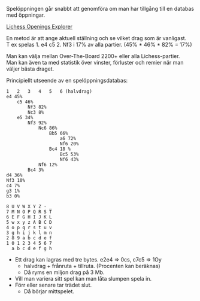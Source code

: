 Spelöppningen går snabbt att genomföra om man har tillgång till en databas med öppningar.

[Lichess Openings Explorer](https://lichess.org/analysis#explorer)

En metod är att ange aktuell ställning och se vilket drag som är vanligast.  
T ex spelas 1. e4 c5 2. Nf3 i 17% av alla partier. (45% * 46% * 82% = 17%)

Man kan välja mellan Over-The-Board 2200+ eller alla Lichess-partier.  
Man kan även ta med statistik över vinster, förluster och remier när man väljer bästa draget.  

Principiellt utseende av en spelöppningsdatabas:
```
1	2	3	4	5	6 (halvdrag)
e4 45%
	c5 46%
		Nf3 82%
		Nc3 8%
	e5 34%
		Nf3 92%
			Nc6 86%
				Bb5 66%
					a6 72%
					Nf6 20%
				Bc4 18 %
					Bc5 53%
					Nf6 43%
			Nf6 12%
		Bc4 3%
d4 36%
Nf3 10%
c4 7%
g3 1%
b3 0%
```

```
8 U V W X Y Z - _
7 M N O P Q R S T
6 E F G H I J K L
5 w x y z A B C D
4 o p q r s t u v
3 g h i j k l m n
2 8 9 a b c d e f
1 0 1 2 3 4 5 6 7
  a b c d e f g h
```

* Ett drag kan lagras med tre bytes. e2e4 => 0cs, c7c5 => 1Oy
	* halvdrag + frånruta + tillruta. (Procenten kan beräknas)
	* Då ryms en miljon drag på 3 Mb.
* Vill man variera sitt spel kan man låta slumpen spela in.
* Förr eller senare tar trädet slut.
	* Då börjar mittspelet.
